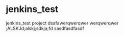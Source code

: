 # jenkins_test
jenkins_test project
dsafawerqwerqwer
werqwerqwer
;ALSKJd;alskj;sdkja;fd
sasdfasdfasdf
